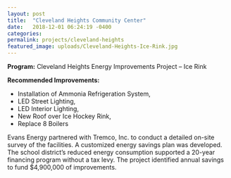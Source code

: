 ```yaml
---
layout: post
title:  "Cleveland Heights Community Center"
date:   2018-12-01 06:24:19 -0400
categories: 
permalink: projects/cleveland-heights
featured_image: uploads/Cleveland-Heights-Ice-Rink.jpg
---
```

**Program:** Cleveland Heights Energy Improvements Project – Ice Rink

**Recommended Improvements:**
* Installation of Ammonia Refrigeration System, 
* LED Street Lighting, 
* LED Interior Lighting, 
* New Roof over Ice Hockey Rink, 
* Replace 8 Boilers


Evans Energy partnered with Tremco, Inc. to conduct a detailed on-site survey of the facilities. A customized energy savings plan was developed. The school district’s reduced energy consumption supported a 20-year financing program without a tax levy. The project identified annual savings to fund $4,900,000 of improvements.

